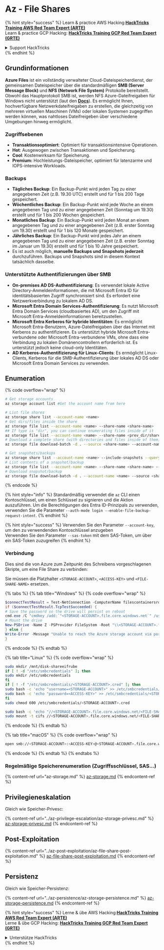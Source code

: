 # Az - File Shares

{% hint style="success" %}
Learn & practice AWS Hacking:<img src="../../../.gitbook/assets/image (1) (1) (1) (1).png" alt="" data-size="line">[**HackTricks Training AWS Red Team Expert (ARTE)**](https://training.hacktricks.xyz/courses/arte)<img src="../../../.gitbook/assets/image (1) (1) (1) (1).png" alt="" data-size="line">\
Learn & practice GCP Hacking: <img src="../../../.gitbook/assets/image (2) (1).png" alt="" data-size="line">[**HackTricks Training GCP Red Team Expert (GRTE)**<img src="../../../.gitbook/assets/image (2) (1).png" alt="" data-size="line">](https://training.hacktricks.xyz/courses/grte)

<details>

<summary>Support HackTricks</summary>

* Check the [**subscription plans**](https://github.com/sponsors/carlospolop)!
* **Join the** 💬 [**Discord group**](https://discord.gg/hRep4RUj7f) or the [**telegram group**](https://t.me/peass) or **follow** us on **Twitter** 🐦 [**@hacktricks\_live**](https://twitter.com/hacktricks_live)**.**
* **Share hacking tricks by submitting PRs to the** [**HackTricks**](https://github.com/carlospolop/hacktricks) and [**HackTricks Cloud**](https://github.com/carlospolop/hacktricks-cloud) github repos.

</details>
{% endhint %}

## Grundinformationen

**Azure Files** ist ein vollständig verwalteter Cloud-Dateispeicherdienst, der gemeinsamen Dateispeicher über die standardmäßigen **SMB (Server Message Block)** und **NFS (Network File System)** Protokolle bereitstellt. Obwohl das Hauptprotokoll SMB ist, werden NFS Azure-Dateifreigaben für Windows nicht unterstützt (laut den [**Docs**](https://learn.microsoft.com/en-us/azure/storage/files/files-nfs-protocol)). Es ermöglicht Ihnen, hochverfügbare Netzwerkdateifreigaben zu erstellen, die gleichzeitig von mehreren virtuellen Maschinen (VMs) oder lokalen Systemen zugegriffen werden können, was nahtloses Dateifreigeben über verschiedene Umgebungen hinweg ermöglicht.

### Zugriffsebenen

* **Transaktionsoptimiert**: Optimiert für transaktionsintensive Operationen.
* **Hot**: Ausgewogen zwischen Transaktionen und Speicherung.
* **Cool**: Kostenwirksam für Speicherung.
* **Premium:** Hochleistungs-Dateispeicher, optimiert für latenzarme und IOPS-intensive Workloads.

### Backups

* **Tägliches Backup**: Ein Backup-Punkt wird jeden Tag zu einer angegebenen Zeit (z.B. 19.30 UTC) erstellt und für 1 bis 200 Tage gespeichert.
* **Wöchentliches Backup**: Ein Backup-Punkt wird jede Woche an einem angegebenen Tag und zu einer angegebenen Zeit (Sonntag um 19.30) erstellt und für 1 bis 200 Wochen gespeichert.
* **Monatliches Backup**: Ein Backup-Punkt wird jeden Monat an einem angegebenen Tag und zu einer angegebenen Zeit (z.B. erster Sonntag um 19.30) erstellt und für 1 bis 120 Monate gespeichert.
* **Jährliches Backup**: Ein Backup-Punkt wird jedes Jahr an einem angegebenen Tag und zu einer angegebenen Zeit (z.B. erster Sonntag im Januar um 19.30) erstellt und für 1 bis 10 Jahre gespeichert.
* Es ist auch möglich, **manuelle Backups und Snapshots jederzeit** durchzuführen. Backups und Snapshots sind in diesem Kontext tatsächlich dasselbe.

### Unterstützte Authentifizierungen über SMB

* **On-premises AD DS-Authentifizierung**: Es verwendet lokale Active Directory-Anmeldeinformationen, die mit Microsoft Entra ID für identitätsbasierten Zugriff synchronisiert sind. Es erfordert eine Netzwerkverbindung zu lokalem AD DS.
* **Microsoft Entra Domain Services-Authentifizierung**: Es nutzt Microsoft Entra Domain Services (cloudbasiertes AD), um den Zugriff mit Microsoft Entra-Anmeldeinformationen bereitzustellen.
* **Microsoft Entra Kerberos für hybride Identitäten**: Es ermöglicht Microsoft Entra-Benutzern, Azure-Dateifreigaben über das Internet mit Kerberos zu authentifizieren. Es unterstützt hybride Microsoft Entra-verbundene oder Microsoft Entra-verbundene VMs, ohne dass eine Verbindung zu lokalen Domänencontrollern erforderlich ist. Es unterstützt jedoch keine cloud-only Identitäten.
* **AD Kerberos-Authentifizierung für Linux-Clients**: Es ermöglicht Linux-Clients, Kerberos für die SMB-Authentifizierung über lokales AD DS oder Microsoft Entra Domain Services zu verwenden.

## Enumeration

{% code overflow="wrap" %}
```bash
# Get storage accounts
az storage account list #Get the account name from here

# List file shares
az storage share list --account-name <name>
# Get dirs/files inside the share
az storage file list --account-name <name> --share-name <share-name>
## If type is "dir", you can continue enumerating files inside of it
az storage file list --account-name <name> --share-name <prev_dir/share-name>
# Download a complete share (with directories and files inside of them)
az storage file download-batch -d . --source <share-name> --account-name <name>

# Get snapshots/backups
az storage share list --account-name <name> --include-snapshots --query "[?snapshot != null]"
# List contents of a snapshot/backup
az storage file list --account-name <name> --share-name <share-name> --snapshot <snapshot-version> #e.g. "2024-11-25T11:26:59.0000000Z"
# Download snapshot/backup
az storage file download-batch -d . --account-name <name> --source <share-name> --snapshot <snapshot-version>
```
{% endcode %}

{% hint style="info" %}
Standardmäßig verwendet die `az` CLI einen Kontoschlüssel, um einen Schlüssel zu signieren und die Aktion auszuführen. Um die Berechtigungen des Entra ID-Prinzipals zu verwenden, verwenden Sie die Parameter `--auth-mode login --enable-file-backup-request-intent`.
{% endhint %}

{% hint style="success" %}
Verwenden Sie den Parameter `--account-key`, um den zu verwendenden Kontoschlüssel anzugeben\
Verwenden Sie den Parameter `--sas-token` mit dem SAS-Token, um über ein SAS-Token zuzugreifen
{% endhint %}

### Verbindung

Dies sind die von Azure zum Zeitpunkt des Schreibens vorgeschlagenen Skripte, um eine File Share zu verbinden:

Sie müssen die Platzhalter `<STORAGE-ACCOUNT>`, `<ACCESS-KEY>` und `<FILE-SHARE-NAME>` ersetzen.

{% tabs %}
{% tab title="Windows" %}
{% code overflow="wrap" %}
```powershell
$connectTestResult = Test-NetConnection -ComputerName filescontainersrdtfgvhb.file.core.windows.net -Port 445
if ($connectTestResult.TcpTestSucceeded) {
# Save the password so the drive will persist on reboot
cmd.exe /C "cmdkey /add:`"<STORAGE-ACCOUNT>.file.core.windows.net`" /user:`"localhost\<STORAGE-ACCOUNT>`" /pass:`"<ACCESS-KEY>`""
# Mount the drive
New-PSDrive -Name Z -PSProvider FileSystem -Root "\\<STORAGE-ACCOUNT>.file.core.windows.net\<FILE-SHARE-NAME>" -Persist
} else {
Write-Error -Message "Unable to reach the Azure storage account via port 445. Check to make sure your organization or ISP is not blocking port 445, or use Azure P2S VPN, Azure S2S VPN, or Express Route to tunnel SMB traffic over a different port."
}
```
{% endcode %}
{% endtab %}

{% tab title="Linux" %}
{% code overflow="wrap" %}
```bash
sudo mkdir /mnt/disk-shareeifrube
if [ ! -d "/etc/smbcredentials" ]; then
sudo mkdir /etc/smbcredentials
fi
if [ ! -f "/etc/smbcredentials/<STORAGE-ACCOUNT>.cred" ]; then
sudo bash -c 'echo "username=<STORAGE-ACCOUNT>" >> /etc/smbcredentials/<STORAGE-ACCOUNT>.cred'
sudo bash -c 'echo "password=<ACCESS-KEY>" >> /etc/smbcredentials/<STORAGE-ACCOUNT>.cred'
fi
sudo chmod 600 /etc/smbcredentials/<STORAGE-ACCOUNT>.cred

sudo bash -c 'echo "//<STORAGE-ACCOUNT>.file.core.windows.net/<FILE-SHARE-NAME> /mnt/<FILE-SHARE-NAME> cifs nofail,credentials=/etc/smbcredentials/<STORAGE-ACCOUNT>.cred,dir_mode=0777,file_mode=0777,serverino,nosharesock,actimeo=30" >> /etc/fstab'
sudo mount -t cifs //<STORAGE-ACCOUNT>.file.core.windows.net/<FILE-SHARE-NAME> /mnt/<FILE-SHARE-NAME> -o credentials=/etc/smbcredentials/<STORAGE-ACCOUNT>.cred,dir_mode=0777,file_mode=0777,serverino,nosharesock,actimeo=30
```
{% endcode %}
{% endtab %}

{% tab title="macOS" %}
{% code overflow="wrap" %}
```bash
open smb://<STORAGE-ACCOUNT>:<ACCESS-KEY>@<STORAGE-ACCOUNT>.file.core.windows.net/<FILE-SHARE-NAME>
```
{% endcode %}
{% endtab %}
{% endtabs %}

### Regelmäßige Speicherenumeration (Zugriffsschlüssel, SAS...)

{% content-ref url="az-storage.md" %}
[az-storage.md](az-storage.md)
{% endcontent-ref %}

## Privilegieneskalation

Gleich wie Speicher-Privesc:

{% content-ref url="../az-privilege-escalation/az-storage-privesc.md" %}
[az-storage-privesc.md](../az-privilege-escalation/az-storage-privesc.md)
{% endcontent-ref %}

## Post-Exploitation

{% content-ref url="../az-post-exploitation/az-file-share-post-exploitation.md" %}
[az-file-share-post-exploitation.md](../az-post-exploitation/az-file-share-post-exploitation.md)
{% endcontent-ref %}

## Persistenz

Gleich wie Speicher-Persistenz:

{% content-ref url="../az-persistence/az-storage-persistence.md" %}
[az-storage-persistence.md](../az-persistence/az-storage-persistence.md)
{% endcontent-ref %}

{% hint style="success" %}
Lerne & übe AWS Hacking:<img src="../../../.gitbook/assets/image (1) (1) (1) (1).png" alt="" data-size="line">[**HackTricks Training AWS Red Team Expert (ARTE)**](https://training.hacktricks.xyz/courses/arte)<img src="../../../.gitbook/assets/image (1) (1) (1) (1).png" alt="" data-size="line">\
Lerne & übe GCP Hacking: <img src="../../../.gitbook/assets/image (2) (1).png" alt="" data-size="line">[**HackTricks Training GCP Red Team Expert (GRTE)**<img src="../../../.gitbook/assets/image (2) (1).png" alt="" data-size="line">](https://training.hacktricks.xyz/courses/grte)

<details>

<summary>Unterstütze HackTricks</summary>

* Überprüfe die [**Abonnementpläne**](https://github.com/sponsors/carlospolop)!
* **Tritt der** 💬 [**Discord-Gruppe**](https://discord.gg/hRep4RUj7f) oder der [**Telegram-Gruppe**](https://t.me/peass) bei oder **folge** uns auf **Twitter** 🐦 [**@hacktricks\_live**](https://twitter.com/hacktricks_live)**.**
* **Teile Hacking-Tricks, indem du PRs zu den** [**HackTricks**](https://github.com/carlospolop/hacktricks) und [**HackTricks Cloud**](https://github.com/carlospolop/hacktricks-cloud) GitHub-Repos einreichst.

</details>
{% endhint %}
